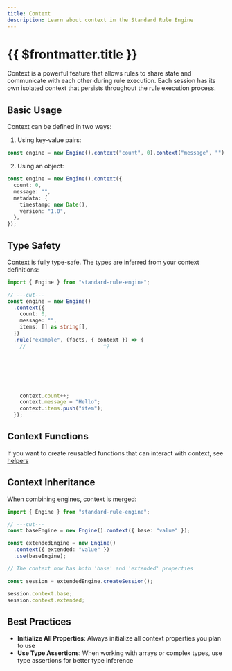```yaml
---
title: Context
description: Learn about context in the Standard Rule Engine
---
```


# {{ $frontmatter.title }}

Context is a powerful feature that allows rules to share state and communicate with each other during rule execution. Each session has its own isolated context that persists throughout the rule execution process.

## Basic Usage

Context can be defined in two ways:

1. Using key-value pairs:

```ts
const engine = new Engine().context("count", 0).context("message", "");
```

2. Using an object:

```ts
const engine = new Engine().context({
  count: 0,
  message: "",
  metadata: {
    timestamp: new Date(),
    version: "1.0",
  },
});
```

## Type Safety

Context is fully type-safe. The types are inferred from your context definitions:

<!-- prettier-ignore-start -->
```ts twoslash
import { Engine } from "standard-rule-engine";

// ---cut---
const engine = new Engine()
  .context({
    count: 0,
    message: "",
    items: [] as string[],
  })
  .rule("example", (facts, { context }) => {
    //                         ^?






    
    context.count++;
    context.message = "Hello";
    context.items.push("item");
  });
```
<!-- prettier-ignore-end -->

## Context Functions

If you want to create reusabled functions that can interact with context, see [helpers](./helpers.md)

## Context Inheritance

When combining engines, context is merged:

```ts twoslash
import { Engine } from "standard-rule-engine";

// ---cut---
const baseEngine = new Engine().context({ base: "value" });

const extendedEngine = new Engine()
  .context({ extended: "value" })
  .use(baseEngine);

// The context now has both 'base' and 'extended' properties

const session = extendedEngine.createSession();

session.context.base;
session.context.extended;
```

## Best Practices

- **Initialize All Properties**: Always initialize all context properties you plan to use
- **Use Type Assertions**: When working with arrays or complex types, use type assertions for better type inference
